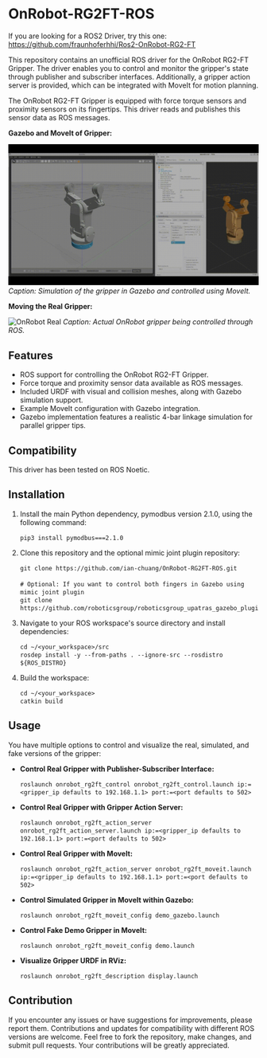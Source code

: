 # OnRobot-RG2FT-ROS

If you are looking for a ROS2 Driver, try this one: https://github.com/fraunhoferhhi/Ros2-OnRobot-RG2-FT

This repository contains an unofficial ROS driver for the OnRobot RG2-FT Gripper. The driver enables you to control and monitor the gripper's state through publisher and subscriber interfaces. Additionally, a gripper action server is provided, which can be integrated with MoveIt for motion planning.

The OnRobot RG2-FT Gripper is equipped with force torque sensors and proximity sensors on its fingertips. This driver reads and publishes this sensor data as ROS messages.

**Gazebo and MoveIt of Gripper:**

![OnRobot Gazebo](media/onrobot_gazebo.gif)
*Caption: Simulation of the gripper in Gazebo and controlled using MoveIt.*

**Moving the Real Gripper:**

![OnRobot Real](media/onrobot_real.gif)
*Caption: Actual OnRobot gripper being controlled through ROS.*

## Features

- ROS support for controlling the OnRobot RG2-FT Gripper.
- Force torque and proximity sensor data available as ROS messages.
- Included URDF with visual and collision meshes, along with Gazebo simulation support.
- Example MoveIt configuration with Gazebo integration.
- Gazebo implementation features a realistic 4-bar linkage simulation for parallel gripper tips.

## Compatibility

This driver has been tested on ROS Noetic.

## Installation

1. Install the main Python dependency, pymodbus version 2.1.0, using the following command:

    ```
    pip3 install pymodbus===2.1.0
    ```

2. Clone this repository and the optional mimic joint plugin repository:

    ```
    git clone https://github.com/ian-chuang/OnRobot-RG2FT-ROS.git

    # Optional: If you want to control both fingers in Gazebo using mimic joint plugin
    git clone https://github.com/roboticsgroup/roboticsgroup_upatras_gazebo_plugins.git
    ```

3. Navigate to your ROS workspace's source directory and install dependencies:

    ```
    cd ~/<your_workspace>/src
    rosdep install -y --from-paths . --ignore-src --rosdistro ${ROS_DISTRO}
    ```

4. Build the workspace:

    ```
    cd ~/<your_workspace>
    catkin build
    ```

## Usage

You have multiple options to control and visualize the real, simulated, and fake versions of the gripper:

- **Control Real Gripper with Publisher-Subscriber Interface:**

    ```
    roslaunch onrobot_rg2ft_control onrobot_rg2ft_control.launch ip:=<gripper_ip defaults to 192.168.1.1> port:=<port defaults to 502>
    ```

- **Control Real Gripper with Gripper Action Server:**

    ```
    roslaunch onrobot_rg2ft_action_server onrobot_rg2ft_action_server.launch ip:=<gripper_ip defaults to 192.168.1.1> port:=<port defaults to 502>
    ```

- **Control Real Gripper with MoveIt:**

    ```
    roslaunch onrobot_rg2ft_action_server onrobot_rg2ft_moveit.launch ip:=<gripper_ip defaults to 192.168.1.1> port:=<port defaults to 502>
    ```

- **Control Simulated Gripper in MoveIt within Gazebo:**

    ```
    roslaunch onrobot_rg2ft_moveit_config demo_gazebo.launch
    ```

- **Control Fake Demo Gripper in MoveIt:**

    ```
    roslaunch onrobot_rg2ft_moveit_config demo.launch
    ```

- **Visualize Gripper URDF in RViz:**

    ```
    roslaunch onrobot_rg2ft_description display.launch
    ```

## Contribution

If you encounter any issues or have suggestions for improvements, please report them. Contributions and updates for compatibility with different ROS versions are welcome. Feel free to fork the repository, make changes, and submit pull requests. Your contributions will be greatly appreciated.
